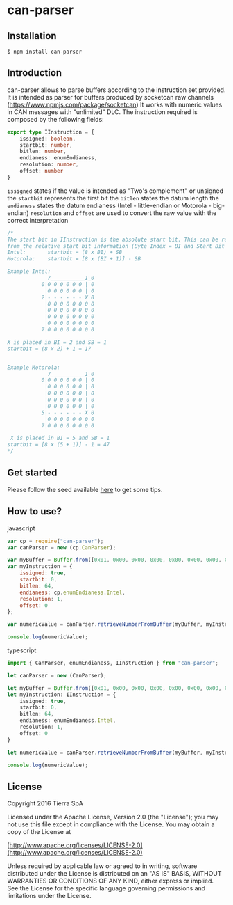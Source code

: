# can-parser

## Installation

`$ npm install can-parser`

## Introduction

can-parser allows to parse buffers according to the instruction set provided.
It is intended as parser for buffers produced by socketcan raw channels (https://www.npmjs.com/package/socketcan)
It works with numeric values in CAN messages with "unlimited" DLC.
The instruction required is composed by the following fields:
```typescript
export type IInstruction = {
    issigned: boolean,
    startbit: number,
    bitlen: number,
    endianess: enumEndianess,
    resolution: number,
    offset: number
}
```
`issigned` states if the value is intended as "Two's complement" or unsigned
the `startbit` represents the first bit
the `bitlen` states the datum length
the `endianess` states the datum endianess (Intel - little-endian or Motorola - big-endian)
`resolution` and `offset` are used to convert the raw value with the correct interpretation 

```typescript
/*
The start bit in IInstruction is the absolute start bit. This can be retrieved, if not available,
from the relative start bit information (Byte Index = BI and Start Bit = SB)
Intel:       startbit = (8 x BI) + SB
Motorola:    startbit = [8 x (BI + 1)] - SB

Example Intel:     
             7___________1_0
           0|0 0 0 0 0 0 | 0
            |0 0 0 0 0 0 | 0
           2|- - - - - - X 0
            |0 0 0 0 0 0 0 0
            |0 0 0 0 0 0 0 0
            |0 0 0 0 0 0 0 0
            |0 0 0 0 0 0 0 0
           7|0 0 0 0 0 0 0 0

X is placed in BI = 2 and SB = 1
startbit = (8 x 2) + 1 = 17


Example Motorola:
             7___________1_0
           0|0 0 0 0 0 0 | 0
            |0 0 0 0 0 0 | 0
            |0 0 0 0 0 0 | 0
            |0 0 0 0 0 0 | 0
            |0 0 0 0 0 0 | 0
           5|- - - - - - X 0
            |0 0 0 0 0 0 0 0
           7|0 0 0 0 0 0 0 0

 X is placed in BI = 5 and SB = 1
startbit = [8 x (5 + 1)] - 1 = 47
*/
```

## Get started

Please follow the seed available [here](https://github.com/tierratelematics/can-parser) to get some tips.

## How to use?
javascript
```javascript
var cp = require("can-parser");
var canParser = new (cp.CanParser);

var myBuffer = Buffer.from([0x01, 0x00, 0x00, 0x00, 0x00, 0x00, 0x00, 0x00]);
var myInstruction = {
    issigned: true,
    startbit: 0,
    bitlen: 64,
    endianess: cp.enumEndianess.Intel,
    resolution: 1,
    offset: 0
};

var numericValue = canParser.retrieveNumberFromBuffer(myBuffer, myInstruction);

console.log(numericValue);
```
typescript
```typescript
import { CanParser, enumEndianess, IInstruction } from "can-parser";

let canParser = new (CanParser);

let myBuffer = Buffer.from([0x01, 0x00, 0x00, 0x00, 0x00, 0x00, 0x00, 0x00]);
let myInstruction: IInstruction = {
    issigned: true,
    startbit: 0,
    bitlen: 64,
    endianess: enumEndianess.Intel,
    resolution: 1,
    offset: 0
}

let numericValue = canParser.retrieveNumberFromBuffer(myBuffer, myInstruction);

console.log(numericValue);
```
## License

Copyright 2016 Tierra SpA

Licensed under the Apache License, Version 2.0 (the "License");
you may not use this file except in compliance with the License.
You may obtain a copy of the License at

[http://www.apache.org/licenses/LICENSE-2.0](http://www.apache.org/licenses/LICENSE-2.0)

Unless required by applicable law or agreed to in writing, software
distributed under the License is distributed on an "AS IS" BASIS,
WITHOUT WARRANTIES OR CONDITIONS OF ANY KIND, either express or implied.
See the License for the specific language governing permissions and
limitations under the License.